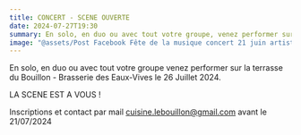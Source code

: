 ```yaml
---
title: CONCERT - SCENE OUVERTE
date: 2024-07-27T19:30
summary: En solo, en duo ou avec tout votre groupe, venez performer sur la terrasse du Bouillon - Brasserie des Eaux-Vives le 26 Juillet 2024
image: "@assets/Post Facebook Fête de la musique concert 21 juin artistes.png"
---
```

En solo, en duo ou avec tout votre groupe venez performer sur la terrasse du Bouillon - Brasserie des Eaux-Vives le 26 Juillet 2024.

LA SCENE EST A VOUS !

Inscriptions et contact par mail [cuisine.lebouillon@gmail.com](mailto:cuisine.lebouillon@gmail.com) avant le 21/07/2024
